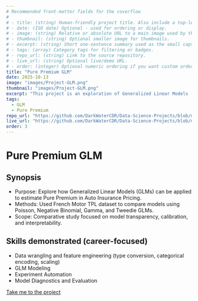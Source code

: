 ```yaml
---
# Recommended front-matter fields for the coverflow
#
# - title: (string) Human-friendly project title. Also include a top-level H1 in the body for compatibility with simple extractors.
# - date: (ISO date) Optional - used for ordering or display.
# - image: (string) Relative or absolute URL to a main image used by the coverflow. Prefer a path accessible from the `temp/` folder when previewing locally (e.g. `../images/my-image.jpg`).
# - thumbnail: (string) Optional smaller image for thumbnails.
# - excerpt: (string) Short one-sentence summary used as the small caption under the coverflow title.
# - tags: (array) Category tags for filtering or badges.
# - repo_url: (string) Link to the source repository.
# - live_url: (string) Optional live/demo URL.
# - order: (integer) Optional numeric ordering if you want custom ordering.
title: "Pure Premium GLM"
date: 2025-10-13
image: "images/Project-GLM.png"
thumbnail: "images/Project-GLM.png"
excerpt: "This project is an exploration of Generalized Linear Models (GLMs) for estimating Pure Premium in Auto Insurance Pricing using the French Motor TPL dataset.  We explore Frequency (Poisson) x Severity (Gamma) and Tweedie Modeling approaches, comparing model performance, calibration, and interpretability.  We use the glum library in python to implement the models.  The project contains an Exploratory Data Analysis (EDA) and a Modeling Jupyter Notebook as well as a White Paper summarizing the effort.  Click the tile to explore the project artifacts."
tags:
  - GLM
  - Pure Premium
repo_url: "https://github.com/DarkWaterCDR/Data-Science-Projects/blob/main/pure-premium-glm/Pure-Premium-GLM.md"
live_url: "https://github.com/DarkWaterCDR/Data-Science-Projects/blob/main/pure-premium-glm/Pure-Premium-GLM.md"
order: 3
---
```


# Pure Premium GLM

## Synopsis
- Purpose: Explore how Generalized Linear Models (GLMs) can be applied to estimate Pure Premium in Auto Insurance Pricing.
- Methods: Used French Motor TPL dataset to compare models using Poisson, Negative Binomial, Gamma, and Tweedie GLMs.
- Scope: Comparative study focused on model transparency, calibration, and interpretability.

## Skills demonstrated (career-focused)
- Data wrangling and feature engineering (type conversion, categorical encoding, scaling)
- GLM Modeling
- Experiment Automation
- Model Diagnostics and Evaluation

[Take me to the project](https://github.com/DarkWaterCDR/Data-Science-Projects/blob/main/pure-premium-glm/Pure-Premium-GLM.md)